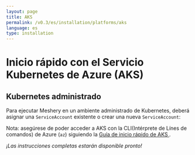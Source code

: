 ```yaml
---
layout: page
title: AKS
permalink: /v0.3/es/installation/platforms/aks
language: es
type: installation
---
```


# Inicio rápido con el Servicio Kubernetes de Azure (AKS)

## Kubernetes administrado

Para ejecutar Meshery en un ambiente administrado de Kubernetes, deberá asignar una `ServiceAccount` existente o crear una nueva `ServiceAccount`:

Nota: asegúrese de poder acceder a AKS con la CLI(Intérprete de Línes de comandos) de Azure (`az`) siguiendo la <a href="https://docs.microsoft.com/es-es/azure/aks/" target="_blank"> Guía de inicio rápido de AKS </a>.

_¡Las instrucciones completas estarán disponible pronto!_
